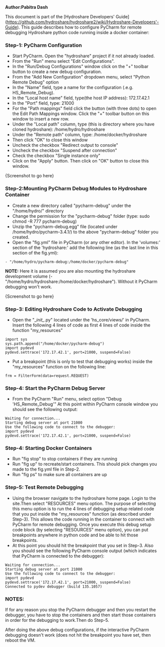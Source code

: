 **Author:Pabitra Dash**

This document is part of the [Hydroshare Developers' Guide] (https://github.com/hydroshare/hydroshare2/wiki/Hydroshare-Developers'-Guide). This guide describes how to configure PyCharm for remote debugging Hydroshare python code running inside a docker container:

### Step-1: PyCharm Configuration
* Start PyCharm. Open the "hydroshare" project if it not already loaded. 
* From the "Run" menu select "Edit Configurations". 
* In the "Run/Debug Configurations" window click on the "+" toolbar button to create a new debug configuration. 
* From the "Add New Configuration" dropdown menu, select "Python Remote Debug" option
* In the "Name" field, type a name for the configuration (.e.g. HS_Remote_Debug).
* In the "Local host name" field, type(the host IP address): 172.17.42.1
* In the "Port" field, type: 21000
* For the "Path mappings" field click the button (with three dots) to open the Edit Path Mappings window. Click the "+" toolbar button on this window to insert a new row. 
* Under the "Local path" column, type (this is directory where you have cloned hydroshare): /home/hydro/hydroshare  
* Under the "Remote path" column, type: /home/docker/hydroshare
* Then click "OK" to close this window
* Uncheck the checkbox "Redirect output to console"
* Uncheck the checkbox "Suspend after connection"
* Check the checkbox "Single instance only"
* Click on the "Apply" button. Then click on "OK" button to close this window.

{Screenshot to go here}

### Step-2:Mounting PyCharm Debug Modules to Hydroshare Container
* Create a new directory called "pycharm-debug" under the "/home/hydro/" directory
* Change the permission for the "pycharm-debug" folder (type: sudo chmod -R 777 pycharm-debug)
* Unzip the "pycharm-debug.egg" file (located under /home/hydro/pycharm-3.4.1/) to the above "pycharm-debug" folder you created.
* Open the "fig.yml" file in PyCharm (or any other editor). In the 'volumes:' section of the 'hydroshare:' add the following line (as the last line in this section of the fig.yml):
```
- "/home/hydro/pycharm-debug:/home/docker/pycharm-debug"
```

**NOTE:** Here it is assumed you are also mounting the hydroshare development volume (- "/home/hydro/hydroshare:/home/docker/hydroshare"). Without it PyCharm debugging won't work.

{Screenshot to go here}

### Step-3: Editing Hydroshare Code to Activate Debugging
* Open the "\__init\__.py" located under the 'hs_core/views/' in PyCharm. Insert the following 4 lines of code as first 4 lines of code inside the function "my_resources"

```
import sys
sys.path.append("/home/docker/pycharm-debug")
import pydevd
pydevd.settrace('172.17.42.1', port=21000, suspend=False)
```

* Put a breakpoint (this is only to test that debugging works) inside the "my_resources" function on the following line:

```
frm = FilterForm(data=request.REQUEST)
```
### Step-4: Start the PyCharm Debug Server
* From the PyCharm "Run" menu, select option "Debug 'HS_Remote_Debug'"  At this point within PyCharm console window you should see the following output:

```
Waiting for connection...
Starting debug server at port 21000
Use the following code to connect to the debugger:
import pydevd
pydevd.settrace('172.17.42.1', port=21000, suspend=False)
```
### Step-4: Starting Docker Containers
* Run "fig stop" to stop containers if they are running
* Run "fig up" to recreate/start containers. This should pick changes you made to the fig.yml file in Step-2.
* Run "fig ps" to make sure all containers are up

### Step-5: Test Remote Debugging
* Using the browser navigate to the hydroshare home page. Login to the site.Then select "RESOURCES" menu option. The purpose of selecting this menu option is to run the 4 lines of debugging setup related code that you put inside the "my_resources" function (as described under Step-3). This allows the code running in the container to connect with PyCharm for remote debugging. Once you execute this debug setup code block (by selecting "RESOURCES" menu option), you can put breakpoints anywhere in python code and be able to hit those breakpoints.
* At this point you should hit the breakpoint that you set in Step-3. Also you should see the following PyCharm console output (which indicates that PyCharm is connected to the debugger):
```
Waiting for connection...
Starting debug server at port 21000
Use the following code to connect to the debugger:
import pydevd
pydevd.settrace('172.17.42.1', port=21000, suspend=False)
Connected to pydev debugger (build 135.1057)
```

### NOTES: 
If for any reason you stop the PyCharm debugger and then you restart the debugger, you have to stop the containers and then start those containers in order for the debugging to work.Then do Step-5. 

After doing the above debug configurations, if the interactive PyCharm debugging doesn't work (does not hit the breakpoint you have set, then reboot the VM.
